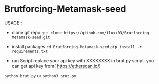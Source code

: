 # Brutforcing-Metamask-seed

USAGE : 

- clone git repo
`git clone https://github.com/fluxx03/Brutforcing-Metamask-seed.git`

- install packages
`cd Brutforcing-Metamask-seed`
`pip install -r requirements.txt`

- run Script
replace your api key with XXXXXXXX in brut.py script. you can get api key from( https://etherscan.io/)

`python brut.py` or `python3 brut.py`
